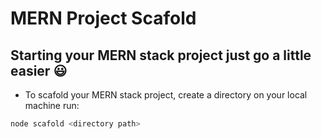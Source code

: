 # MERN Project Scafold

## Starting your MERN stack project just go a little easier :smiley:

- To scafold your MERN stack project, create a directory on your local machine run:

```js
node scafold <directory path>
```
